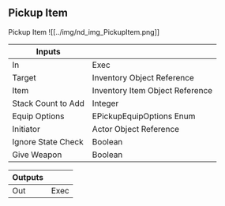 ## Pickup Item
Pickup Item
![[../img/nd_img_PickupItem.png]]

|Inputs||
|--|--|
| In | Exec |
| Target | Inventory Object Reference |
| Item | Inventory Item Object Reference |
| Stack Count to Add | Integer |
| Equip Options | EPickupEquipOptions Enum |
| Initiator | Actor Object Reference |
| Ignore State Check | Boolean |
| Give Weapon | Boolean |

|Outputs||
|--|--|
| Out | Exec |

